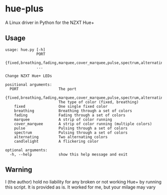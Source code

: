 # hue-plus
A Linux driver in Python for the NZXT Hue+
## Usage
```
usage: hue.py [-h]
              PORT
              {fixed,breathing,fading,marquee,cover_marquee,pulse,spectrum,alternating,candlelight}
              ...

Change NZXT Hue+ LEDs

positional arguments:
  PORT                  The port
  {fixed,breathing,fading,marquee,cover_marquee,pulse,spectrum,alternating,candlelight}
                        The type of color (fixed, breathing)
    fixed               One single fixed color
    breathing           Breathing through a set of colors
    fading              Fading through a set of colors
    marquee             A strip of color running
    cover_marquee       A strip of color running (multiple colors)
    pulse               Pulsing through a set of colors
    spectrum            Pulsing through a set of colors
    alternating         Two alternating colors
    candlelight         A flickering color

optional arguments:
  -h, --help            show this help message and exit
```

## Warning
  I (the author) hold no liability for any broken or not working Hue+ by running this script. It is provided as is. It worked for me, but your milage may vary
